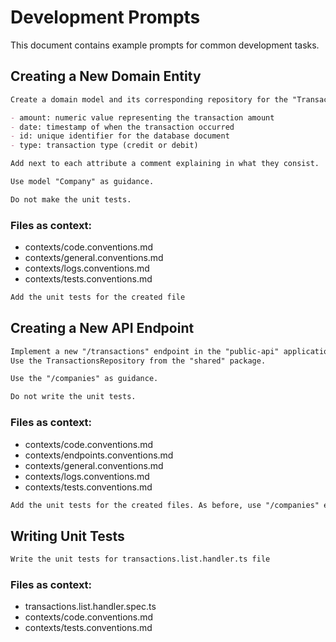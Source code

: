 # Development Prompts

This document contains example prompts for common development tasks.

## Creating a New Domain Entity

```markdown
Create a domain model and its corresponding repository for the "Transaction" entity in the "shared" package with the following attributes:

- amount: numeric value representing the transaction amount
- date: timestamp of when the transaction occurred
- id: unique identifier for the database document
- type: transaction type (credit or debit)

Add next to each attribute a comment explaining in what they consist.

Use model "Company" as guidance.

Do not make the unit tests.
```

### Files as context:

- contexts/code.conventions.md
- contexts/general.conventions.md
- contexts/logs.conventions.md
- contexts/tests.conventions.md

```markdown
Add the unit tests for the created file
```

## Creating a New API Endpoint

```markdown
Implement a new "/transactions" endpoint in the "public-api" application with full CRUD operations.
Use the TransactionsRepository from the "shared" package.

Use the "/companies" as guidance.

Do not write the unit tests.
```

### Files as context:

- contexts/code.conventions.md
- contexts/endpoints.conventions.md
- contexts/general.conventions.md
- contexts/logs.conventions.md
- contexts/tests.conventions.md

```markdown
Add the unit tests for the created files. As before, use "/companies" endpoint as guidance
```

## Writing Unit Tests

```markdown
Write the unit tests for transactions.list.handler.ts file
```

### Files as context:

- transactions.list.handler.spec.ts
- contexts/code.conventions.md
- contexts/tests.conventions.md
